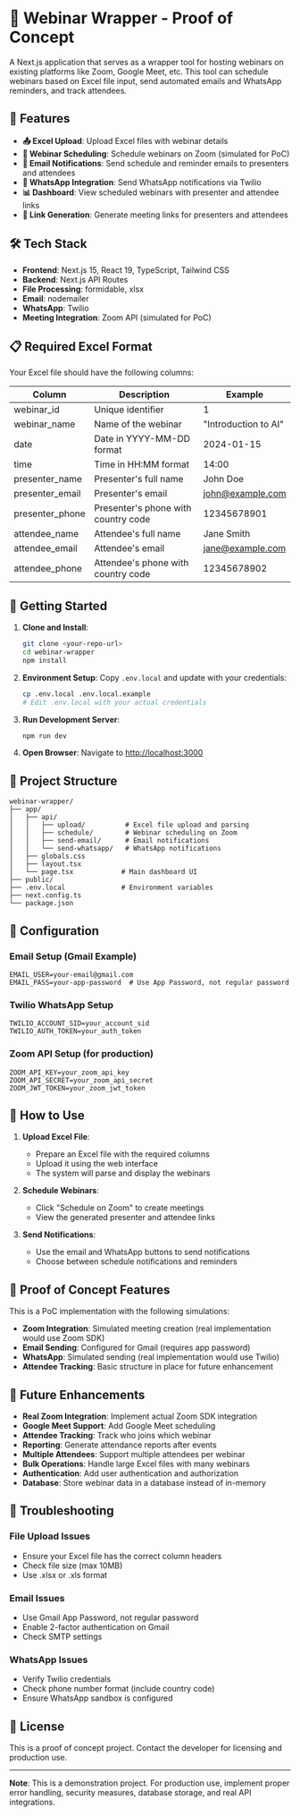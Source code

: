 # 🎯 Webinar Wrapper - Proof of Concept

A Next.js application that serves as a wrapper tool for hosting webinars on existing platforms like Zoom, Google Meet, etc. This tool can schedule webinars based on Excel file input, send automated emails and WhatsApp reminders, and track attendees.

## 🚀 Features

- **📤 Excel Upload**: Upload Excel files with webinar details
- **📅 Webinar Scheduling**: Schedule webinars on Zoom (simulated for PoC)
- **📧 Email Notifications**: Send schedule and reminder emails to presenters and attendees
- **💬 WhatsApp Integration**: Send WhatsApp notifications via Twilio
- **📊 Dashboard**: View scheduled webinars with presenter and attendee links
- **🔗 Link Generation**: Generate meeting links for presenters and attendees

## 🛠️ Tech Stack

- **Frontend**: Next.js 15, React 19, TypeScript, Tailwind CSS
- **Backend**: Next.js API Routes
- **File Processing**: formidable, xlsx
- **Email**: nodemailer
- **WhatsApp**: Twilio
- **Meeting Integration**: Zoom API (simulated for PoC)

## 📋 Required Excel Format

Your Excel file should have the following columns:

| Column | Description | Example |
|--------|-------------|---------|
| webinar_id | Unique identifier | 1 |
| webinar_name | Name of the webinar | "Introduction to AI" |
| date | Date in YYYY-MM-DD format | 2024-01-15 |
| time | Time in HH:MM format | 14:00 |
| presenter_name | Presenter's full name | John Doe |
| presenter_email | Presenter's email | john@example.com |
| presenter_phone | Presenter's phone with country code | 12345678901 |
| attendee_name | Attendee's full name | Jane Smith |
| attendee_email | Attendee's email | jane@example.com |
| attendee_phone | Attendee's phone with country code | 12345678902 |

## 🚀 Getting Started

1. **Clone and Install**:
   ```bash
   git clone <your-repo-url>
   cd webinar-wrapper
   npm install
   ```

2. **Environment Setup**:
   Copy `.env.local` and update with your credentials:
   ```bash
   cp .env.local .env.local.example
   # Edit .env.local with your actual credentials
   ```

3. **Run Development Server**:
   ```bash
   npm run dev
   ```

4. **Open Browser**:
   Navigate to [http://localhost:3000](http://localhost:3000)

## 📁 Project Structure

```
webinar-wrapper/
├── app/
│   ├── api/
│   │   ├── upload/          # Excel file upload and parsing
│   │   ├── schedule/        # Webinar scheduling on Zoom
│   │   ├── send-email/      # Email notifications
│   │   └── send-whatsapp/   # WhatsApp notifications
│   ├── globals.css
│   ├── layout.tsx
│   └── page.tsx            # Main dashboard UI
├── public/
├── .env.local              # Environment variables
├── next.config.ts
└── package.json
```

## 🔧 Configuration

### Email Setup (Gmail Example)
```env
EMAIL_USER=your-email@gmail.com
EMAIL_PASS=your-app-password  # Use App Password, not regular password
```

### Twilio WhatsApp Setup
```env
TWILIO_ACCOUNT_SID=your_account_sid
TWILIO_AUTH_TOKEN=your_auth_token
```

### Zoom API Setup (for production)
```env
ZOOM_API_KEY=your_zoom_api_key
ZOOM_API_SECRET=your_zoom_api_secret
ZOOM_JWT_TOKEN=your_zoom_jwt_token
```

## 📝 How to Use

1. **Upload Excel File**: 
   - Prepare an Excel file with the required columns
   - Upload it using the web interface
   - The system will parse and display the webinars

2. **Schedule Webinars**:
   - Click "Schedule on Zoom" to create meetings
   - View the generated presenter and attendee links

3. **Send Notifications**:
   - Use the email and WhatsApp buttons to send notifications
   - Choose between schedule notifications and reminders

## 🎯 Proof of Concept Features

This is a PoC implementation with the following simulations:

- **Zoom Integration**: Simulated meeting creation (real implementation would use Zoom SDK)
- **Email Sending**: Configured for Gmail (requires app password)
- **WhatsApp**: Simulated sending (real implementation would use Twilio)
- **Attendee Tracking**: Basic structure in place for future enhancement

## 🔮 Future Enhancements

- **Real Zoom Integration**: Implement actual Zoom SDK integration
- **Google Meet Support**: Add Google Meet scheduling
- **Attendee Tracking**: Track who joins which webinar
- **Reporting**: Generate attendance reports after events
- **Multiple Attendees**: Support multiple attendees per webinar
- **Bulk Operations**: Handle large Excel files with many webinars
- **Authentication**: Add user authentication and authorization
- **Database**: Store webinar data in a database instead of in-memory

## 🐛 Troubleshooting

### File Upload Issues
- Ensure your Excel file has the correct column headers
- Check file size (max 10MB)
- Use .xlsx or .xls format

### Email Issues
- Use Gmail App Password, not regular password
- Enable 2-factor authentication on Gmail
- Check SMTP settings

### WhatsApp Issues
- Verify Twilio credentials
- Check phone number format (include country code)
- Ensure WhatsApp sandbox is configured

## 📄 License

This is a proof of concept project. Contact the developer for licensing and production use.

---

**Note**: This is a demonstration project. For production use, implement proper error handling, security measures, database storage, and real API integrations.
